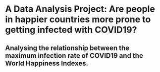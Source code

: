 # A Data Analysis Project: Are people in happier countries more prone to getting infected with COVID19?
## Analysing the relationship between the maximum infection rate of COVID19 and the World Happiness Indexes.
